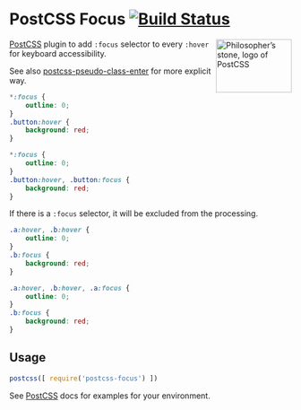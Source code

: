 # PostCSS Focus [![Build Status][ci-img]][ci]

<img align="right" width="135" height="95"
     title="Philosopher’s stone, logo of PostCSS"
     src="http://postcss.github.io/postcss/logo-leftp.svg">

[PostCSS] plugin to add `:focus` selector to every `:hover`
for keyboard accessibility.

See also [postcss-pseudo-class-enter] for more explicit way.

[postcss-pseudo-class-enter]: https://github.com/jonathantneal/postcss-pseudo-class-enter
[PostCSS]:                    https://github.com/postcss/postcss
[ci-img]:                     https://travis-ci.org/postcss/postcss-focus.svg
[ci]:                         https://travis-ci.org/postcss/postcss-focus

```css
*:focus {
    outline: 0;
}
.button:hover {
    background: red;
}
```

```css
*:focus {
    outline: 0;
}
.button:hover, .button:focus {
    background: red;
}
```

If there is a `:focus` selector, it will be excluded from the processing.

```css
.a:hover, .b:hover {
    outline: 0;
}
.b:focus {
    background: red;
}
```

```css
.a:hover, .b:hover, .a:focus {
    outline: 0;
}
.b:focus {
    background: red;
}
```

## Usage

```js
postcss([ require('postcss-focus') ])
```

See [PostCSS] docs for examples for your environment.
